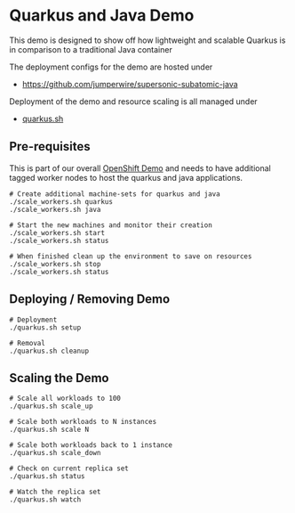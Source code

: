 # Quarkus and Java Demo

This demo is designed to show off how lightweight and scalable Quarkus
is in comparison to a traditional Java container

The deployment configs for the demo are hosted under

- https://github.com/jumperwire/supersonic-subatomic-java

Deployment of the demo and resource scaling is all managed under

* [quarkus.sh](../quarkus.sh)


## Pre-requisites
This is part of our overall [OpenShift Demo](OpenShiftDemo.md) and needs to have
additional tagged worker nodes to host the quarkus and java applications.

```
# Create additional machine-sets for quarkus and java
./scale_workers.sh quarkus
./scale_workers.sh java

# Start the new machines and monitor their creation
./scale_workers.sh start
./scale_workers.sh status

# When finished clean up the environment to save on resources
./scale_workers.sh stop
./scale_workers.sh status
```

## Deploying / Removing Demo

```
# Deployment
./quarkus.sh setup

# Removal
./quarkus.sh cleanup
```

## Scaling the Demo

```
# Scale all workloads to 100
./quarkus.sh scale_up

# Scale both workloads to N instances
./quarkus.sh scale N

# Scale both workloads back to 1 instance
./quarkus.sh scale_down

# Check on current replica set
./quarkus.sh status

# Watch the replica set  
./quarkus.sh watch

```
